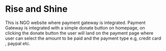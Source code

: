 # Rise and Shine
This is NGO website where payment gateway is integrated. Payment Gateway is integrated with a simple donate button on homepage, on clicking the donate button the user will land on the payment page where user can select the amount to be paid and the payment type e.g, credit card , paypal etc.
